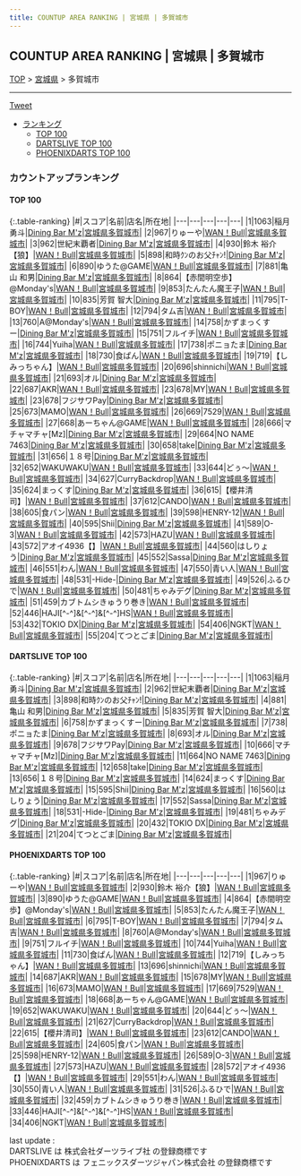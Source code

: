 ```yaml
---
title: COUNTUP AREA RANKING | 宮城県 | 多賀城市
---
```

## COUNTUP AREA RANKING | 宮城県 | 多賀城市

[TOP](/darts/rank/) > [宮城県](/darts/rank/宮城県/) > 多賀城市

___

<a href="https://twitter.com/share?ref_src=twsrc%5Etfw" data-text="COUNTUP AREA RANKING | 宮城県多賀城市" class="twitter-share-button" data-hashtags="DARTSLIVE,PHOENIXDARTS,darts,ダーツ" data-show-count="false">Tweet</a>

* [ランキング](#カウントアップランキング)
    * [TOP 100](#top-100)
    * [DARTSLIVE TOP 100](#dartslive-top-100)
    * [PHOENIXDARTS TOP 100](#phoenixdarts-top-100)

### カウントアップランキング

#### TOP 100



{:.table-ranking}
|#|スコア|名前|店名|所在地|
|---|---|---|---|---|
|1|1063|<span class="rank-name-dl">稲月 勇斗</span>|<a href="https://search.dartslive.com/jp/shop/73042967aaf0fb5c0d9b047a20a7ba1e">Dining Bar M'z</a>|<a href="/darts/rank/宮城県/多賀城市">宮城県多賀城市</a>|
|2|967|<span class="rank-name-pd">りゅーや</span>|<a href="https://vs.phoenixdarts.com/jp/shop/shopDetailInfo/s_78041?s_seq=78041">WAN！Bull</a>|<a href="/darts/rank/宮城県/多賀城市">宮城県多賀城市</a>|
|3|962|<span class="rank-name-dl">世紀末覇者</span>|<a href="https://search.dartslive.com/jp/shop/73042967aaf0fb5c0d9b047a20a7ba1e">Dining Bar M'z</a>|<a href="/darts/rank/宮城県/多賀城市">宮城県多賀城市</a>|
|4|930|<span class="rank-name-pd">鈴木 裕介【狼】</span>|<a href="https://vs.phoenixdarts.com/jp/shop/shopDetailInfo/s_78041?s_seq=78041">WAN！Bull</a>|<a href="/darts/rank/宮城県/多賀城市">宮城県多賀城市</a>|
|5|898|<span class="rank-name-dl">和時ｸﾝのお父ﾁｬﾝ!</span>|<a href="https://search.dartslive.com/jp/shop/73042967aaf0fb5c0d9b047a20a7ba1e">Dining Bar M'z</a>|<a href="/darts/rank/宮城県/多賀城市">宮城県多賀城市</a>|
|6|890|<span class="rank-name-pd">ゆうた@GAME</span>|<a href="https://vs.phoenixdarts.com/jp/shop/shopDetailInfo/s_78041?s_seq=78041">WAN！Bull</a>|<a href="/darts/rank/宮城県/多賀城市">宮城県多賀城市</a>|
|7|881|<span class="rank-name-dl">亀山 和男</span>|<a href="https://search.dartslive.com/jp/shop/73042967aaf0fb5c0d9b047a20a7ba1e">Dining Bar M'z</a>|<a href="/darts/rank/宮城県/多賀城市">宮城県多賀城市</a>|
|8|864|<span class="rank-name-pd">【赤間明空歩】@Monday&#x27;s</span>|<a href="https://vs.phoenixdarts.com/jp/shop/shopDetailInfo/s_78041?s_seq=78041">WAN！Bull</a>|<a href="/darts/rank/宮城県/多賀城市">宮城県多賀城市</a>|
|9|853|<span class="rank-name-pd">たんたん魔王子</span>|<a href="https://vs.phoenixdarts.com/jp/shop/shopDetailInfo/s_78041?s_seq=78041">WAN！Bull</a>|<a href="/darts/rank/宮城県/多賀城市">宮城県多賀城市</a>|
|10|835|<span class="rank-name-dl">芳賀 智大</span>|<a href="https://search.dartslive.com/jp/shop/73042967aaf0fb5c0d9b047a20a7ba1e">Dining Bar M'z</a>|<a href="/darts/rank/宮城県/多賀城市">宮城県多賀城市</a>|
|11|795|<span class="rank-name-pd">T-BOY</span>|<a href="https://vs.phoenixdarts.com/jp/shop/shopDetailInfo/s_78041?s_seq=78041">WAN！Bull</a>|<a href="/darts/rank/宮城県/多賀城市">宮城県多賀城市</a>|
|12|794|<span class="rank-name-pd">タム吉</span>|<a href="https://vs.phoenixdarts.com/jp/shop/shopDetailInfo/s_78041?s_seq=78041">WAN！Bull</a>|<a href="/darts/rank/宮城県/多賀城市">宮城県多賀城市</a>|
|13|760|<span class="rank-name-pd">A@Monday&#x27;s</span>|<a href="https://vs.phoenixdarts.com/jp/shop/shopDetailInfo/s_78041?s_seq=78041">WAN！Bull</a>|<a href="/darts/rank/宮城県/多賀城市">宮城県多賀城市</a>|
|14|758|<span class="rank-name-dl">かずまっくすー</span>|<a href="https://search.dartslive.com/jp/shop/73042967aaf0fb5c0d9b047a20a7ba1e">Dining Bar M'z</a>|<a href="/darts/rank/宮城県/多賀城市">宮城県多賀城市</a>|
|15|751|<span class="rank-name-pd">フルイチ</span>|<a href="https://vs.phoenixdarts.com/jp/shop/shopDetailInfo/s_78041?s_seq=78041">WAN！Bull</a>|<a href="/darts/rank/宮城県/多賀城市">宮城県多賀城市</a>|
|16|744|<span class="rank-name-pd">Yuiha</span>|<a href="https://vs.phoenixdarts.com/jp/shop/shopDetailInfo/s_78041?s_seq=78041">WAN！Bull</a>|<a href="/darts/rank/宮城県/多賀城市">宮城県多賀城市</a>|
|17|738|<span class="rank-name-dl">ポニョたま</span>|<a href="https://search.dartslive.com/jp/shop/73042967aaf0fb5c0d9b047a20a7ba1e">Dining Bar M'z</a>|<a href="/darts/rank/宮城県/多賀城市">宮城県多賀城市</a>|
|18|730|<span class="rank-name-pd">食ぱん</span>|<a href="https://vs.phoenixdarts.com/jp/shop/shopDetailInfo/s_78041?s_seq=78041">WAN！Bull</a>|<a href="/darts/rank/宮城県/多賀城市">宮城県多賀城市</a>|
|19|719|<span class="rank-name-pd">【しみっちゃん】</span>|<a href="https://vs.phoenixdarts.com/jp/shop/shopDetailInfo/s_78041?s_seq=78041">WAN！Bull</a>|<a href="/darts/rank/宮城県/多賀城市">宮城県多賀城市</a>|
|20|696|<span class="rank-name-pd">shinnichi</span>|<a href="https://vs.phoenixdarts.com/jp/shop/shopDetailInfo/s_78041?s_seq=78041">WAN！Bull</a>|<a href="/darts/rank/宮城県/多賀城市">宮城県多賀城市</a>|
|21|693|<span class="rank-name-dl">オル</span>|<a href="https://search.dartslive.com/jp/shop/73042967aaf0fb5c0d9b047a20a7ba1e">Dining Bar M'z</a>|<a href="/darts/rank/宮城県/多賀城市">宮城県多賀城市</a>|
|22|687|<span class="rank-name-pd">AKR</span>|<a href="https://vs.phoenixdarts.com/jp/shop/shopDetailInfo/s_78041?s_seq=78041">WAN！Bull</a>|<a href="/darts/rank/宮城県/多賀城市">宮城県多賀城市</a>|
|23|678|<span class="rank-name-pd">MY</span>|<a href="https://vs.phoenixdarts.com/jp/shop/shopDetailInfo/s_78041?s_seq=78041">WAN！Bull</a>|<a href="/darts/rank/宮城県/多賀城市">宮城県多賀城市</a>|
|23|678|<span class="rank-name-dl">フジサワPay</span>|<a href="https://search.dartslive.com/jp/shop/73042967aaf0fb5c0d9b047a20a7ba1e">Dining Bar M'z</a>|<a href="/darts/rank/宮城県/多賀城市">宮城県多賀城市</a>|
|25|673|<span class="rank-name-pd">MAMO</span>|<a href="https://vs.phoenixdarts.com/jp/shop/shopDetailInfo/s_78041?s_seq=78041">WAN！Bull</a>|<a href="/darts/rank/宮城県/多賀城市">宮城県多賀城市</a>|
|26|669|<span class="rank-name-pd">7529</span>|<a href="https://vs.phoenixdarts.com/jp/shop/shopDetailInfo/s_78041?s_seq=78041">WAN！Bull</a>|<a href="/darts/rank/宮城県/多賀城市">宮城県多賀城市</a>|
|27|668|<span class="rank-name-pd">あーちゃん@GAME</span>|<a href="https://vs.phoenixdarts.com/jp/shop/shopDetailInfo/s_78041?s_seq=78041">WAN！Bull</a>|<a href="/darts/rank/宮城県/多賀城市">宮城県多賀城市</a>|
|28|666|<span class="rank-name-dl">マチャマチャ[Mz]</span>|<a href="https://search.dartslive.com/jp/shop/73042967aaf0fb5c0d9b047a20a7ba1e">Dining Bar M'z</a>|<a href="/darts/rank/宮城県/多賀城市">宮城県多賀城市</a>|
|29|664|<span class="rank-name-dl">NO NAME 7463</span>|<a href="https://search.dartslive.com/jp/shop/73042967aaf0fb5c0d9b047a20a7ba1e">Dining Bar M'z</a>|<a href="/darts/rank/宮城県/多賀城市">宮城県多賀城市</a>|
|30|658|<span class="rank-name-dl">take</span>|<a href="https://search.dartslive.com/jp/shop/73042967aaf0fb5c0d9b047a20a7ba1e">Dining Bar M'z</a>|<a href="/darts/rank/宮城県/多賀城市">宮城県多賀城市</a>|
|31|656|<span class="rank-name-dl">１８号</span>|<a href="https://search.dartslive.com/jp/shop/73042967aaf0fb5c0d9b047a20a7ba1e">Dining Bar M'z</a>|<a href="/darts/rank/宮城県/多賀城市">宮城県多賀城市</a>|
|32|652|<span class="rank-name-pd">WAKUWAKU</span>|<a href="https://vs.phoenixdarts.com/jp/shop/shopDetailInfo/s_78041?s_seq=78041">WAN！Bull</a>|<a href="/darts/rank/宮城県/多賀城市">宮城県多賀城市</a>|
|33|644|<span class="rank-name-pd">どぅ～</span>|<a href="https://vs.phoenixdarts.com/jp/shop/shopDetailInfo/s_78041?s_seq=78041">WAN！Bull</a>|<a href="/darts/rank/宮城県/多賀城市">宮城県多賀城市</a>|
|34|627|<span class="rank-name-pd">CurryBackdrop</span>|<a href="https://vs.phoenixdarts.com/jp/shop/shopDetailInfo/s_78041?s_seq=78041">WAN！Bull</a>|<a href="/darts/rank/宮城県/多賀城市">宮城県多賀城市</a>|
|35|624|<span class="rank-name-dl">まっくす</span>|<a href="https://search.dartslive.com/jp/shop/73042967aaf0fb5c0d9b047a20a7ba1e">Dining Bar M'z</a>|<a href="/darts/rank/宮城県/多賀城市">宮城県多賀城市</a>|
|36|615|<span class="rank-name-pd">【櫻井清司】</span>|<a href="https://vs.phoenixdarts.com/jp/shop/shopDetailInfo/s_78041?s_seq=78041">WAN！Bull</a>|<a href="/darts/rank/宮城県/多賀城市">宮城県多賀城市</a>|
|37|612|<span class="rank-name-pd">CANDO</span>|<a href="https://vs.phoenixdarts.com/jp/shop/shopDetailInfo/s_78041?s_seq=78041">WAN！Bull</a>|<a href="/darts/rank/宮城県/多賀城市">宮城県多賀城市</a>|
|38|605|<span class="rank-name-pd">食パン</span>|<a href="https://vs.phoenixdarts.com/jp/shop/shopDetailInfo/s_78041?s_seq=78041">WAN！Bull</a>|<a href="/darts/rank/宮城県/多賀城市">宮城県多賀城市</a>|
|39|598|<span class="rank-name-pd">HENRY-12</span>|<a href="https://vs.phoenixdarts.com/jp/shop/shopDetailInfo/s_78041?s_seq=78041">WAN！Bull</a>|<a href="/darts/rank/宮城県/多賀城市">宮城県多賀城市</a>|
|40|595|<span class="rank-name-dl">Shii</span>|<a href="https://search.dartslive.com/jp/shop/73042967aaf0fb5c0d9b047a20a7ba1e">Dining Bar M'z</a>|<a href="/darts/rank/宮城県/多賀城市">宮城県多賀城市</a>|
|41|589|<span class="rank-name-pd">O-3</span>|<a href="https://vs.phoenixdarts.com/jp/shop/shopDetailInfo/s_78041?s_seq=78041">WAN！Bull</a>|<a href="/darts/rank/宮城県/多賀城市">宮城県多賀城市</a>|
|42|573|<span class="rank-name-pd">HAZU</span>|<a href="https://vs.phoenixdarts.com/jp/shop/shopDetailInfo/s_78041?s_seq=78041">WAN！Bull</a>|<a href="/darts/rank/宮城県/多賀城市">宮城県多賀城市</a>|
|43|572|<span class="rank-name-pd">アオイ4936【】</span>|<a href="https://vs.phoenixdarts.com/jp/shop/shopDetailInfo/s_78041?s_seq=78041">WAN！Bull</a>|<a href="/darts/rank/宮城県/多賀城市">宮城県多賀城市</a>|
|44|560|<span class="rank-name-dl">はしりょう</span>|<a href="https://search.dartslive.com/jp/shop/73042967aaf0fb5c0d9b047a20a7ba1e">Dining Bar M'z</a>|<a href="/darts/rank/宮城県/多賀城市">宮城県多賀城市</a>|
|45|552|<span class="rank-name-dl">Sassa</span>|<a href="https://search.dartslive.com/jp/shop/73042967aaf0fb5c0d9b047a20a7ba1e">Dining Bar M'z</a>|<a href="/darts/rank/宮城県/多賀城市">宮城県多賀城市</a>|
|46|551|<span class="rank-name-pd">わん</span>|<a href="https://vs.phoenixdarts.com/jp/shop/shopDetailInfo/s_78041?s_seq=78041">WAN！Bull</a>|<a href="/darts/rank/宮城県/多賀城市">宮城県多賀城市</a>|
|47|550|<span class="rank-name-pd">青い人</span>|<a href="https://vs.phoenixdarts.com/jp/shop/shopDetailInfo/s_78041?s_seq=78041">WAN！Bull</a>|<a href="/darts/rank/宮城県/多賀城市">宮城県多賀城市</a>|
|48|531|<span class="rank-name-dl">-Hide-</span>|<a href="https://search.dartslive.com/jp/shop/73042967aaf0fb5c0d9b047a20a7ba1e">Dining Bar M'z</a>|<a href="/darts/rank/宮城県/多賀城市">宮城県多賀城市</a>|
|49|526|<span class="rank-name-pd">ふるひで</span>|<a href="https://vs.phoenixdarts.com/jp/shop/shopDetailInfo/s_78041?s_seq=78041">WAN！Bull</a>|<a href="/darts/rank/宮城県/多賀城市">宮城県多賀城市</a>|
|50|481|<span class="rank-name-dl">ちゃみデグ</span>|<a href="https://search.dartslive.com/jp/shop/73042967aaf0fb5c0d9b047a20a7ba1e">Dining Bar M'z</a>|<a href="/darts/rank/宮城県/多賀城市">宮城県多賀城市</a>|
|51|459|<span class="rank-name-pd">カブトムシきゅうり巻き</span>|<a href="https://vs.phoenixdarts.com/jp/shop/shopDetailInfo/s_78041?s_seq=78041">WAN！Bull</a>|<a href="/darts/rank/宮城県/多賀城市">宮城県多賀城市</a>|
|52|446|<span class="rank-name-pd">HAJI[^-^]&amp;[^-^]&amp;[^-^]HS</span>|<a href="https://vs.phoenixdarts.com/jp/shop/shopDetailInfo/s_78041?s_seq=78041">WAN！Bull</a>|<a href="/darts/rank/宮城県/多賀城市">宮城県多賀城市</a>|
|53|432|<span class="rank-name-dl">TOKIO DX</span>|<a href="https://search.dartslive.com/jp/shop/73042967aaf0fb5c0d9b047a20a7ba1e">Dining Bar M'z</a>|<a href="/darts/rank/宮城県/多賀城市">宮城県多賀城市</a>|
|54|406|<span class="rank-name-pd">NGKT</span>|<a href="https://vs.phoenixdarts.com/jp/shop/shopDetailInfo/s_78041?s_seq=78041">WAN！Bull</a>|<a href="/darts/rank/宮城県/多賀城市">宮城県多賀城市</a>|
|55|204|<span class="rank-name-dl">てつとごま</span>|<a href="https://search.dartslive.com/jp/shop/73042967aaf0fb5c0d9b047a20a7ba1e">Dining Bar M'z</a>|<a href="/darts/rank/宮城県/多賀城市">宮城県多賀城市</a>|


#### DARTSLIVE TOP 100



{:.table-ranking}
|#|スコア|名前|店名|所在地|
|---|---|---|---|---|
|1|1063|<span class="rank-name-dl">稲月 勇斗</span>|<a href="https://search.dartslive.com/jp/shop/73042967aaf0fb5c0d9b047a20a7ba1e">Dining Bar M'z</a>|<a href="/darts/rank/宮城県/多賀城市">宮城県多賀城市</a>|
|2|962|<span class="rank-name-dl">世紀末覇者</span>|<a href="https://search.dartslive.com/jp/shop/73042967aaf0fb5c0d9b047a20a7ba1e">Dining Bar M'z</a>|<a href="/darts/rank/宮城県/多賀城市">宮城県多賀城市</a>|
|3|898|<span class="rank-name-dl">和時ｸﾝのお父ﾁｬﾝ!</span>|<a href="https://search.dartslive.com/jp/shop/73042967aaf0fb5c0d9b047a20a7ba1e">Dining Bar M'z</a>|<a href="/darts/rank/宮城県/多賀城市">宮城県多賀城市</a>|
|4|881|<span class="rank-name-dl">亀山 和男</span>|<a href="https://search.dartslive.com/jp/shop/73042967aaf0fb5c0d9b047a20a7ba1e">Dining Bar M'z</a>|<a href="/darts/rank/宮城県/多賀城市">宮城県多賀城市</a>|
|5|835|<span class="rank-name-dl">芳賀 智大</span>|<a href="https://search.dartslive.com/jp/shop/73042967aaf0fb5c0d9b047a20a7ba1e">Dining Bar M'z</a>|<a href="/darts/rank/宮城県/多賀城市">宮城県多賀城市</a>|
|6|758|<span class="rank-name-dl">かずまっくすー</span>|<a href="https://search.dartslive.com/jp/shop/73042967aaf0fb5c0d9b047a20a7ba1e">Dining Bar M'z</a>|<a href="/darts/rank/宮城県/多賀城市">宮城県多賀城市</a>|
|7|738|<span class="rank-name-dl">ポニョたま</span>|<a href="https://search.dartslive.com/jp/shop/73042967aaf0fb5c0d9b047a20a7ba1e">Dining Bar M'z</a>|<a href="/darts/rank/宮城県/多賀城市">宮城県多賀城市</a>|
|8|693|<span class="rank-name-dl">オル</span>|<a href="https://search.dartslive.com/jp/shop/73042967aaf0fb5c0d9b047a20a7ba1e">Dining Bar M'z</a>|<a href="/darts/rank/宮城県/多賀城市">宮城県多賀城市</a>|
|9|678|<span class="rank-name-dl">フジサワPay</span>|<a href="https://search.dartslive.com/jp/shop/73042967aaf0fb5c0d9b047a20a7ba1e">Dining Bar M'z</a>|<a href="/darts/rank/宮城県/多賀城市">宮城県多賀城市</a>|
|10|666|<span class="rank-name-dl">マチャマチャ[Mz]</span>|<a href="https://search.dartslive.com/jp/shop/73042967aaf0fb5c0d9b047a20a7ba1e">Dining Bar M'z</a>|<a href="/darts/rank/宮城県/多賀城市">宮城県多賀城市</a>|
|11|664|<span class="rank-name-dl">NO NAME 7463</span>|<a href="https://search.dartslive.com/jp/shop/73042967aaf0fb5c0d9b047a20a7ba1e">Dining Bar M'z</a>|<a href="/darts/rank/宮城県/多賀城市">宮城県多賀城市</a>|
|12|658|<span class="rank-name-dl">take</span>|<a href="https://search.dartslive.com/jp/shop/73042967aaf0fb5c0d9b047a20a7ba1e">Dining Bar M'z</a>|<a href="/darts/rank/宮城県/多賀城市">宮城県多賀城市</a>|
|13|656|<span class="rank-name-dl">１８号</span>|<a href="https://search.dartslive.com/jp/shop/73042967aaf0fb5c0d9b047a20a7ba1e">Dining Bar M'z</a>|<a href="/darts/rank/宮城県/多賀城市">宮城県多賀城市</a>|
|14|624|<span class="rank-name-dl">まっくす</span>|<a href="https://search.dartslive.com/jp/shop/73042967aaf0fb5c0d9b047a20a7ba1e">Dining Bar M'z</a>|<a href="/darts/rank/宮城県/多賀城市">宮城県多賀城市</a>|
|15|595|<span class="rank-name-dl">Shii</span>|<a href="https://search.dartslive.com/jp/shop/73042967aaf0fb5c0d9b047a20a7ba1e">Dining Bar M'z</a>|<a href="/darts/rank/宮城県/多賀城市">宮城県多賀城市</a>|
|16|560|<span class="rank-name-dl">はしりょう</span>|<a href="https://search.dartslive.com/jp/shop/73042967aaf0fb5c0d9b047a20a7ba1e">Dining Bar M'z</a>|<a href="/darts/rank/宮城県/多賀城市">宮城県多賀城市</a>|
|17|552|<span class="rank-name-dl">Sassa</span>|<a href="https://search.dartslive.com/jp/shop/73042967aaf0fb5c0d9b047a20a7ba1e">Dining Bar M'z</a>|<a href="/darts/rank/宮城県/多賀城市">宮城県多賀城市</a>|
|18|531|<span class="rank-name-dl">-Hide-</span>|<a href="https://search.dartslive.com/jp/shop/73042967aaf0fb5c0d9b047a20a7ba1e">Dining Bar M'z</a>|<a href="/darts/rank/宮城県/多賀城市">宮城県多賀城市</a>|
|19|481|<span class="rank-name-dl">ちゃみデグ</span>|<a href="https://search.dartslive.com/jp/shop/73042967aaf0fb5c0d9b047a20a7ba1e">Dining Bar M'z</a>|<a href="/darts/rank/宮城県/多賀城市">宮城県多賀城市</a>|
|20|432|<span class="rank-name-dl">TOKIO DX</span>|<a href="https://search.dartslive.com/jp/shop/73042967aaf0fb5c0d9b047a20a7ba1e">Dining Bar M'z</a>|<a href="/darts/rank/宮城県/多賀城市">宮城県多賀城市</a>|
|21|204|<span class="rank-name-dl">てつとごま</span>|<a href="https://search.dartslive.com/jp/shop/73042967aaf0fb5c0d9b047a20a7ba1e">Dining Bar M'z</a>|<a href="/darts/rank/宮城県/多賀城市">宮城県多賀城市</a>|


#### PHOENIXDARTS TOP 100



{:.table-ranking}
|#|スコア|名前|店名|所在地|
|---|---|---|---|---|
|1|967|<span class="rank-name-pd">りゅーや</span>|<a href="https://vs.phoenixdarts.com/jp/shop/shopDetailInfo/s_78041?s_seq=78041">WAN！Bull</a>|<a href="/darts/rank/宮城県/多賀城市">宮城県多賀城市</a>|
|2|930|<span class="rank-name-pd">鈴木 裕介【狼】</span>|<a href="https://vs.phoenixdarts.com/jp/shop/shopDetailInfo/s_78041?s_seq=78041">WAN！Bull</a>|<a href="/darts/rank/宮城県/多賀城市">宮城県多賀城市</a>|
|3|890|<span class="rank-name-pd">ゆうた@GAME</span>|<a href="https://vs.phoenixdarts.com/jp/shop/shopDetailInfo/s_78041?s_seq=78041">WAN！Bull</a>|<a href="/darts/rank/宮城県/多賀城市">宮城県多賀城市</a>|
|4|864|<span class="rank-name-pd">【赤間明空歩】@Monday&#x27;s</span>|<a href="https://vs.phoenixdarts.com/jp/shop/shopDetailInfo/s_78041?s_seq=78041">WAN！Bull</a>|<a href="/darts/rank/宮城県/多賀城市">宮城県多賀城市</a>|
|5|853|<span class="rank-name-pd">たんたん魔王子</span>|<a href="https://vs.phoenixdarts.com/jp/shop/shopDetailInfo/s_78041?s_seq=78041">WAN！Bull</a>|<a href="/darts/rank/宮城県/多賀城市">宮城県多賀城市</a>|
|6|795|<span class="rank-name-pd">T-BOY</span>|<a href="https://vs.phoenixdarts.com/jp/shop/shopDetailInfo/s_78041?s_seq=78041">WAN！Bull</a>|<a href="/darts/rank/宮城県/多賀城市">宮城県多賀城市</a>|
|7|794|<span class="rank-name-pd">タム吉</span>|<a href="https://vs.phoenixdarts.com/jp/shop/shopDetailInfo/s_78041?s_seq=78041">WAN！Bull</a>|<a href="/darts/rank/宮城県/多賀城市">宮城県多賀城市</a>|
|8|760|<span class="rank-name-pd">A@Monday&#x27;s</span>|<a href="https://vs.phoenixdarts.com/jp/shop/shopDetailInfo/s_78041?s_seq=78041">WAN！Bull</a>|<a href="/darts/rank/宮城県/多賀城市">宮城県多賀城市</a>|
|9|751|<span class="rank-name-pd">フルイチ</span>|<a href="https://vs.phoenixdarts.com/jp/shop/shopDetailInfo/s_78041?s_seq=78041">WAN！Bull</a>|<a href="/darts/rank/宮城県/多賀城市">宮城県多賀城市</a>|
|10|744|<span class="rank-name-pd">Yuiha</span>|<a href="https://vs.phoenixdarts.com/jp/shop/shopDetailInfo/s_78041?s_seq=78041">WAN！Bull</a>|<a href="/darts/rank/宮城県/多賀城市">宮城県多賀城市</a>|
|11|730|<span class="rank-name-pd">食ぱん</span>|<a href="https://vs.phoenixdarts.com/jp/shop/shopDetailInfo/s_78041?s_seq=78041">WAN！Bull</a>|<a href="/darts/rank/宮城県/多賀城市">宮城県多賀城市</a>|
|12|719|<span class="rank-name-pd">【しみっちゃん】</span>|<a href="https://vs.phoenixdarts.com/jp/shop/shopDetailInfo/s_78041?s_seq=78041">WAN！Bull</a>|<a href="/darts/rank/宮城県/多賀城市">宮城県多賀城市</a>|
|13|696|<span class="rank-name-pd">shinnichi</span>|<a href="https://vs.phoenixdarts.com/jp/shop/shopDetailInfo/s_78041?s_seq=78041">WAN！Bull</a>|<a href="/darts/rank/宮城県/多賀城市">宮城県多賀城市</a>|
|14|687|<span class="rank-name-pd">AKR</span>|<a href="https://vs.phoenixdarts.com/jp/shop/shopDetailInfo/s_78041?s_seq=78041">WAN！Bull</a>|<a href="/darts/rank/宮城県/多賀城市">宮城県多賀城市</a>|
|15|678|<span class="rank-name-pd">MY</span>|<a href="https://vs.phoenixdarts.com/jp/shop/shopDetailInfo/s_78041?s_seq=78041">WAN！Bull</a>|<a href="/darts/rank/宮城県/多賀城市">宮城県多賀城市</a>|
|16|673|<span class="rank-name-pd">MAMO</span>|<a href="https://vs.phoenixdarts.com/jp/shop/shopDetailInfo/s_78041?s_seq=78041">WAN！Bull</a>|<a href="/darts/rank/宮城県/多賀城市">宮城県多賀城市</a>|
|17|669|<span class="rank-name-pd">7529</span>|<a href="https://vs.phoenixdarts.com/jp/shop/shopDetailInfo/s_78041?s_seq=78041">WAN！Bull</a>|<a href="/darts/rank/宮城県/多賀城市">宮城県多賀城市</a>|
|18|668|<span class="rank-name-pd">あーちゃん@GAME</span>|<a href="https://vs.phoenixdarts.com/jp/shop/shopDetailInfo/s_78041?s_seq=78041">WAN！Bull</a>|<a href="/darts/rank/宮城県/多賀城市">宮城県多賀城市</a>|
|19|652|<span class="rank-name-pd">WAKUWAKU</span>|<a href="https://vs.phoenixdarts.com/jp/shop/shopDetailInfo/s_78041?s_seq=78041">WAN！Bull</a>|<a href="/darts/rank/宮城県/多賀城市">宮城県多賀城市</a>|
|20|644|<span class="rank-name-pd">どぅ～</span>|<a href="https://vs.phoenixdarts.com/jp/shop/shopDetailInfo/s_78041?s_seq=78041">WAN！Bull</a>|<a href="/darts/rank/宮城県/多賀城市">宮城県多賀城市</a>|
|21|627|<span class="rank-name-pd">CurryBackdrop</span>|<a href="https://vs.phoenixdarts.com/jp/shop/shopDetailInfo/s_78041?s_seq=78041">WAN！Bull</a>|<a href="/darts/rank/宮城県/多賀城市">宮城県多賀城市</a>|
|22|615|<span class="rank-name-pd">【櫻井清司】</span>|<a href="https://vs.phoenixdarts.com/jp/shop/shopDetailInfo/s_78041?s_seq=78041">WAN！Bull</a>|<a href="/darts/rank/宮城県/多賀城市">宮城県多賀城市</a>|
|23|612|<span class="rank-name-pd">CANDO</span>|<a href="https://vs.phoenixdarts.com/jp/shop/shopDetailInfo/s_78041?s_seq=78041">WAN！Bull</a>|<a href="/darts/rank/宮城県/多賀城市">宮城県多賀城市</a>|
|24|605|<span class="rank-name-pd">食パン</span>|<a href="https://vs.phoenixdarts.com/jp/shop/shopDetailInfo/s_78041?s_seq=78041">WAN！Bull</a>|<a href="/darts/rank/宮城県/多賀城市">宮城県多賀城市</a>|
|25|598|<span class="rank-name-pd">HENRY-12</span>|<a href="https://vs.phoenixdarts.com/jp/shop/shopDetailInfo/s_78041?s_seq=78041">WAN！Bull</a>|<a href="/darts/rank/宮城県/多賀城市">宮城県多賀城市</a>|
|26|589|<span class="rank-name-pd">O-3</span>|<a href="https://vs.phoenixdarts.com/jp/shop/shopDetailInfo/s_78041?s_seq=78041">WAN！Bull</a>|<a href="/darts/rank/宮城県/多賀城市">宮城県多賀城市</a>|
|27|573|<span class="rank-name-pd">HAZU</span>|<a href="https://vs.phoenixdarts.com/jp/shop/shopDetailInfo/s_78041?s_seq=78041">WAN！Bull</a>|<a href="/darts/rank/宮城県/多賀城市">宮城県多賀城市</a>|
|28|572|<span class="rank-name-pd">アオイ4936【】</span>|<a href="https://vs.phoenixdarts.com/jp/shop/shopDetailInfo/s_78041?s_seq=78041">WAN！Bull</a>|<a href="/darts/rank/宮城県/多賀城市">宮城県多賀城市</a>|
|29|551|<span class="rank-name-pd">わん</span>|<a href="https://vs.phoenixdarts.com/jp/shop/shopDetailInfo/s_78041?s_seq=78041">WAN！Bull</a>|<a href="/darts/rank/宮城県/多賀城市">宮城県多賀城市</a>|
|30|550|<span class="rank-name-pd">青い人</span>|<a href="https://vs.phoenixdarts.com/jp/shop/shopDetailInfo/s_78041?s_seq=78041">WAN！Bull</a>|<a href="/darts/rank/宮城県/多賀城市">宮城県多賀城市</a>|
|31|526|<span class="rank-name-pd">ふるひで</span>|<a href="https://vs.phoenixdarts.com/jp/shop/shopDetailInfo/s_78041?s_seq=78041">WAN！Bull</a>|<a href="/darts/rank/宮城県/多賀城市">宮城県多賀城市</a>|
|32|459|<span class="rank-name-pd">カブトムシきゅうり巻き</span>|<a href="https://vs.phoenixdarts.com/jp/shop/shopDetailInfo/s_78041?s_seq=78041">WAN！Bull</a>|<a href="/darts/rank/宮城県/多賀城市">宮城県多賀城市</a>|
|33|446|<span class="rank-name-pd">HAJI[^-^]&amp;[^-^]&amp;[^-^]HS</span>|<a href="https://vs.phoenixdarts.com/jp/shop/shopDetailInfo/s_78041?s_seq=78041">WAN！Bull</a>|<a href="/darts/rank/宮城県/多賀城市">宮城県多賀城市</a>|
|34|406|<span class="rank-name-pd">NGKT</span>|<a href="https://vs.phoenixdarts.com/jp/shop/shopDetailInfo/s_78041?s_seq=78041">WAN！Bull</a>|<a href="/darts/rank/宮城県/多賀城市">宮城県多賀城市</a>|


<div class="footer border-top border-gray-light mt-5 pt-3 text-right text-gray">
    last update : <span style="font-weight: italic" id="foot_last_modified"></span><br />
    DARTSLIVE は 株式会社ダーツライブ社 の登録商標です<br />
    PHOENIXDARTS は フェニックスダーツジャパン株式会社 の登録商標です<br />
</div>

<script src="https://cdnjs.cloudflare.com/ajax/libs/jquery.tablesorter/2.31.3/js/jquery.tablesorter.min.js" integrity="sha512-qzgd5cYSZcosqpzpn7zF2ZId8f/8CHmFKZ8j7mU4OUXTNRd5g+ZHBPsgKEwoqxCtdQvExE5LprwwPAgoicguNg==" crossorigin="anonymous" referrerpolicy="no-referrer"></script>
<link rel="stylesheet" href="https://cdnjs.cloudflare.com/ajax/libs/jquery.tablesorter/2.31.3/css/theme.default.min.css" integrity="sha512-wghhOJkjQX0Lh3NSWvNKeZ0ZpNn+SPVXX1Qyc9OCaogADktxrBiBdKGDoqVUOyhStvMBmJQ8ZdMHiR3wuEq8+w==" crossorigin="anonymous" referrerpolicy="no-referrer" />
<script>
$(function() {
    $(".table-ranking").tablesorter({sortList:[[0, 0]]});
    $("#foot_last_modified").text(formatDate(new Date(document.lastModified), 'yyyy-MM-dd HH:mm:ss'));
});
</script>

<script async src="https://platform.twitter.com/widgets.js" charset="utf-8"></script>